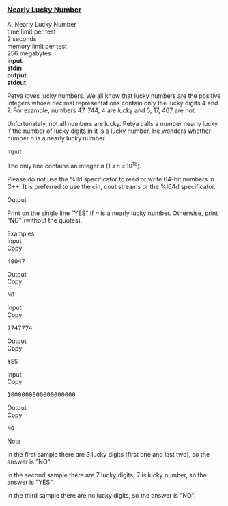 <h3><a href="https://codeforces.com/contest/110/problem/A" target="_blank" rel="noopener noreferrer">Nearly Lucky Number</a></h3>

<div class="header"><div class="title">A. Nearly Lucky Number</div><div class="time-limit"><div class="property-title">time limit per test</div>2 seconds</div><div class="memory-limit"><div class="property-title">memory limit per test</div>256 megabytes</div><div class="input-file input-standard" style="font-weight: bold"><div class="property-title">input</div>stdin</div><div class="output-file output-standard" style="font-weight: bold"><div class="property-title">output</div>stdout</div></div><div><p><span class="tex-font-style-underline">Petya loves lucky numbers. We all know that lucky numbers are the positive integers whose decimal representations contain only the lucky digits <span class="tex-font-style-bf">4</span> and <span class="tex-font-style-bf">7</span>. For example, numbers <span class="tex-font-style-bf">47</span>, <span class="tex-font-style-bf">744</span>, <span class="tex-font-style-bf">4</span> are lucky and <span class="tex-font-style-bf">5</span>, <span class="tex-font-style-bf">17</span>, <span class="tex-font-style-bf">467</span> are not.</span></p><p>Unfortunately, not all numbers are lucky. Petya calls a number <span class="tex-font-style-underline">nearly lucky</span> if the number of lucky digits in it is a lucky number. He wonders whether number <span class="tex-span"><i>n</i></span> is a nearly lucky number.</p></div><div class="input-specification"><div class="section-title">Input</div><p>The only line contains an integer <span class="tex-span"><i>n</i></span> (<span class="tex-span">1 ≤ <i>n</i> ≤ 10<sup class="upper-index">18</sup></span>).</p><p>Please do not use the %lld specificator to read or write 64-bit numbers in С++. It is preferred to use the cin, cout streams or the %I64d specificator.</p></div><div class="output-specification"><div class="section-title">Output</div><p>Print on the single line "<span class="tex-font-style-tt">YES</span>" if <span class="tex-span"><i>n</i></span> is a nearly lucky number. Otherwise, print "<span class="tex-font-style-tt">NO</span>" (without the quotes).</p></div><div class="sample-tests"><div class="section-title">Examples</div><div class="sample-test"><div class="input"><div class="title">Input<div title="Copy" data-clipboard-target="#id002692704523262446" id="id0047948716841889494" class="input-output-copier">Copy</div></div><pre id="id002692704523262446">40047<br></pre></div><div class="output"><div class="title">Output<div title="Copy" data-clipboard-target="#id006015256231999702" id="id0048115248625708906" class="input-output-copier">Copy</div></div><pre id="id006015256231999702">NO<br></pre></div><div class="input"><div class="title">Input<div title="Copy" data-clipboard-target="#id0017172202893711552" id="id003882562163014187" class="input-output-copier">Copy</div></div><pre id="id0017172202893711552">7747774<br></pre></div><div class="output"><div class="title">Output<div title="Copy" data-clipboard-target="#id000499935468496856" id="id0016904762616856095" class="input-output-copier">Copy</div></div><pre id="id000499935468496856">YES<br></pre></div><div class="input"><div class="title">Input<div title="Copy" data-clipboard-target="#id0011228921786138613" id="id008766302874182987" class="input-output-copier">Copy</div></div><pre id="id0011228921786138613">1000000000000000000<br></pre></div><div class="output"><div class="title">Output<div title="Copy" data-clipboard-target="#id00647164505660436" id="id007408983672173984" class="input-output-copier">Copy</div></div><pre id="id00647164505660436">NO<br></pre></div></div></div><div class="note"><div class="section-title">Note</div><p>In the first sample there are 3 lucky digits (first one and last two), so the answer is "<span class="tex-font-style-tt">NO</span>".</p><p>In the second sample there are 7 lucky digits, 7 is lucky number, so the answer is "<span class="tex-font-style-tt">YES</span>".</p><p>In the third sample there are no lucky digits, so the answer is "<span class="tex-font-style-tt">NO</span>".</p></div>